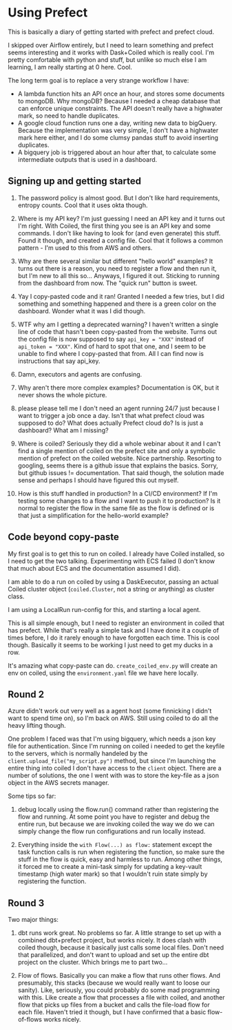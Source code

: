 # Using Prefect

This is basically a diary of getting started with prefect and prefect cloud.

I skipped over Airflow entirely, but I need to learn something and prefect seems interesting and it works with Dask+Coiled which is really cool. I'm pretty comfortable with python and stuff, but unlike so much else I am learning, I am really starting at 0 here. Cool.

The long term goal is to replace a very strange workflow I have:

- A lambda function hits an API once an hour, and stores some documents to mongoDB. Why mongoDB? Because I needed a cheap database that can enforce unique constraints. The API doesn't really have a highwater mark, so need to handle duplicates.
- A google cloud function runs one a day, writing new data to bigQuery. Because the implementation was very simple, I don't have a highwater mark here either, and I do some clumsy pandas stuff to avoid inserting duplicates.
- A bigquery job is triggered about an hour after that, to calculate some intermediate outputs that is used in a dashboard.

## Signing up and getting started

1. The password policy is almost good. But I don't like hard requirements, entropy counts. Cool that it uses okta though.

2. Where is my API key? I'm just guessing I need an API key and it turns out I'm right. With Coiled, the first thing you see is an API key and some commands. I don't like having to look for (and even generate) this stuff. Found it though, and created a config file. Cool that it follows a common pattern - I'm used to this from AWS and others.

3. Why are there several similar but different "hello world" examples? It turns out there is a reason, you need to register a flow and then run it, but I'm new to all this so... Anyways, I figured it out. Sticking to running from the dashboard from now. The "quick run" button is sweet.

4. Yay I copy-pasted code and it ran! Granted I needed a few tries, but I did something and something happened and there is a green color on the dashboard. Wonder what it was I did though.

5. WTF why am I getting a deprecated warning? I haven't written a single line of code that hasn't been copy-pasted from the website. Turns out the config file is now supposed to say `api_key = "XXX"` instead of `api_token = "XXX"`. Kind of hard to spot that one, and I seem to be unable to find where I copy-pasted that from. All I can find now is instructions that say api_key.

6. Damn, executors and agents are confusing.

7. Why aren't there more complex examples? Documentation is OK, but it never shows the whole picture.

8. please please tell me I don't need an agent running 24/7 just because I want to trigger a job once a day. Isn't that what prefect cloud was supposed to do? What does actually Prefect cloud do? Is is just a dashboard? What am I missing?

9. Where is coiled? Seriously they did a whole webinar about it and I can't find a single mention of coiled on the prefect site and only a symbolic mention of prefect on the coiled website. Nice partnership. Resorting to googling, seems there is a github issue that explains the basics. Sorry, but github issues != documentation. That said though, the solution made sense and perhaps I should have figured this out myself.

10. How is this stuff handled in production? In a CI/CD environment? If I'm testing some changes to a flow and I want to push it to production? Is it normal to register the flow in the same file as the flow is defined or is that just a simplification for the hello-world example?

## Code beyond copy-paste

My first goal is to get this to run on coiled. I already have Coiled installed, so I need to get the two talking. Experimenting with ECS failed (I don't know that much about ECS and the documentation assumed I did).

I am able to do a run on coiled by using a DaskExecutor, passing an actual Coiled cluster object (`coiled.Cluster`, not a string or anything) as cluster class.

I am using a LocalRun run-config for this, and starting a local agent.

This is all simple enough, but I need to register an environment in coiled that has prefect. While that's really a simple task and I have done it a couple of times before, I do it rarely enough to have forgotten each time. This is cool though. Basically it seems to be working I just need to get my ducks in a row.

It's amazing what copy-paste can do. `create_coiled_env.py` will create an env on coiled, using the `environment.yaml` file we have here locally.


## Round 2

Azure didn't work out very well as a agent host (some finnicking I didn't want to spend time on), so I'm back on AWS. Still using coiled to do all the heavy lifting though.

One problem I faced was that I'm using bigquery, which needs a json key file for authentication. Since I'm running on coiled i needed to get the keyfile to the servers, which is normally handeled by the `client.upload_file("my_script.py")` method, but since I'm launching the entire thing into coiled I don't have access to the `client` object. There are a number of solutions, the one I went with was to store the key-file as a json object in the AWS secrets manager.

Some tips so far:
1. debug locally using the flow.run() command rather than registering the flow and running. At some point you have to register and debug the entire run, but because we are invoking coiled the way we do we can simply change the flow run configurations and run locally instead.

2. Everything inside the `with Flow(...) as flow:` statement except the task function calls is run when registering the function, so make sure the stuff in the flow is quick, easy and harmless to run. Among other things, it forced me to create a mini-task simply for updating a key-vault timestamp (high water mark) so that I wouldn't ruin state simply by registering the function.


## Round 3

Two major things:

1. dbt runs work great. No problems so far. A little strange to set up with a combined dbt+prefect project, but works nicely. It does clash with coiled though, because it basically just calls some local files. Don't need that parallelized, and don't want to upload and set up the entire dbt project on the cluster. Which brings me to part two...

2. Flow of flows. Basically you can make a flow that runs other flows. And presumably, this stacks (because we would really want to loose our sanity). Like, seriously, you could probably do some mad programming with this. Like create a flow that processes a file with coiled, and another flow that picks up files from a bucket and calls the file-load flow for each file. Haven't tried it though, but I have confirmed that a basic flow-of-flows works nicely.